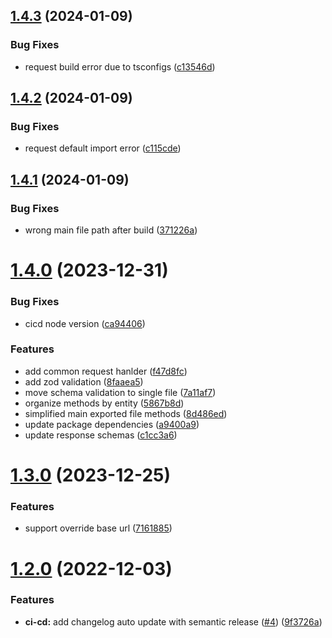 ## [1.4.3](https://github.com/lucasvtiradentes/ticktick-api-lvt/compare/v1.4.2...v1.4.3) (2024-01-09)


### Bug Fixes

* request build error due to tsconfigs ([c13546d](https://github.com/lucasvtiradentes/ticktick-api-lvt/commit/c13546deeb34231a8ed347deb1ecbca9c9dad68f))

## [1.4.2](https://github.com/lucasvtiradentes/ticktick-api-lvt/compare/v1.4.1...v1.4.2) (2024-01-09)


### Bug Fixes

* request default import error ([c115cde](https://github.com/lucasvtiradentes/ticktick-api-lvt/commit/c115cdedac4b7a2bfeac98d4d54abf4b96447201))

## [1.4.1](https://github.com/lucasvtiradentes/ticktick-api-lvt/compare/v1.4.0...v1.4.1) (2024-01-09)


### Bug Fixes

* wrong main file path after build ([371226a](https://github.com/lucasvtiradentes/ticktick-api-lvt/commit/371226a971810048a497889b4d5699cd277e4a6a))

# [1.4.0](https://github.com/lucasvtiradentes/ticktick-api-lvt/compare/v1.3.0...v1.4.0) (2023-12-31)


### Bug Fixes

* cicd node version ([ca94406](https://github.com/lucasvtiradentes/ticktick-api-lvt/commit/ca9440675b6e903ec6615893b9d5ad588800b760))


### Features

* add common request hanlder ([f47d8fc](https://github.com/lucasvtiradentes/ticktick-api-lvt/commit/f47d8fc91e7506576e767ac406ce426fa88b02f2))
* add zod validation ([8faaea5](https://github.com/lucasvtiradentes/ticktick-api-lvt/commit/8faaea5418fae030f787ae30ddb010d269659394))
* move schema validation to single file ([7a11af7](https://github.com/lucasvtiradentes/ticktick-api-lvt/commit/7a11af72fbf28031e8640605b3b1a3c662c48f78))
* organize methods by entity ([5867b8d](https://github.com/lucasvtiradentes/ticktick-api-lvt/commit/5867b8d7d6c4c6a028d43a616c3559abe232af12))
* simplified main exported file methods ([8d486ed](https://github.com/lucasvtiradentes/ticktick-api-lvt/commit/8d486eded733c176b8219a3efe0bae5ce404812b))
* update package dependencies ([a9400a9](https://github.com/lucasvtiradentes/ticktick-api-lvt/commit/a9400a97a27334fa1929ccfa139d0ed2049a0b56))
* update response schemas ([c1cc3a6](https://github.com/lucasvtiradentes/ticktick-api-lvt/commit/c1cc3a6a85e8d4aed4d27b13268c1f568a87d0ff))

# [1.3.0](https://github.com/lucasvtiradentes/ticktick-api-lvt/compare/v1.2.0...v1.3.0) (2023-12-25)


### Features

* support override base url ([7161885](https://github.com/lucasvtiradentes/ticktick-api-lvt/commit/7161885b2f57a9136663af1ef85b7e900b7b0a18))

# [1.2.0](https://github.com/lucasvtiradentes/ticktick-api-lvt/compare/v1.1.0...v1.2.0) (2022-12-03)


### Features

* **ci-cd:** add changelog auto update with semantic release ([#4](https://github.com/lucasvtiradentes/ticktick-api-lvt/issues/4)) ([9f3726a](https://github.com/lucasvtiradentes/ticktick-api-lvt/commit/9f3726ae4ec6f9690e8d11f3d1af9c71ae518666))
